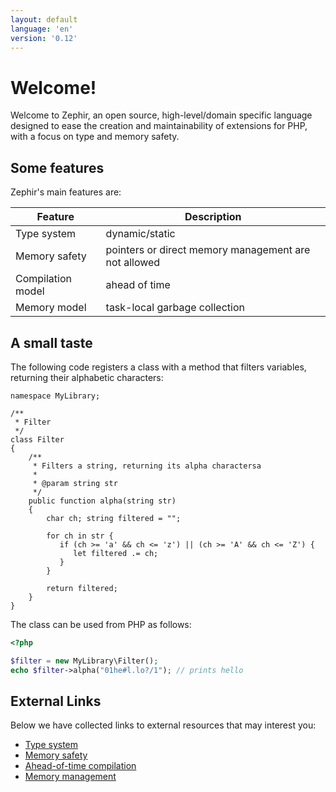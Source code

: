 ```yaml
---
layout: default
language: 'en'
version: '0.12'
---
```


# Welcome!
Welcome to Zephir, an open source, high-level/domain specific language designed to ease the creation and maintainability of extensions for PHP, with a focus on type and memory safety.

<a id='some-features'></a>
## Some features
Zephir's main features are:

| Feature            | Description                                           |
|--------------------|-------------------------------------------------------|
| Type system        | dynamic/static                                        |
| Memory safety      | pointers or direct memory management are not allowed  |
| Compilation model  | ahead of time                                         |
| Memory model       | task-local garbage collection                         |

<a id='a-small-taste'></a>
## A small taste
The following code registers a class with a method that filters variables, returning their alphabetic characters:

```zephir
namespace MyLibrary;

/**
 * Filter
 */
class Filter
{
    /**
     * Filters a string, returning its alpha charactersa
     *
     * @param string str
     */
    public function alpha(string str)
    {
        char ch; string filtered = "";

        for ch in str {
           if (ch >= 'a' && ch <= 'z') || (ch >= 'A' && ch <= 'Z') {
              let filtered .= ch;
           }
        }

        return filtered;
    }
}
```

The class can be used from PHP as follows:

```php
<?php

$filter = new MyLibrary\Filter();
echo $filter->alpha("01he#l.lo?/1"); // prints hello
```

<a id='external-links'></a>
## External Links
Below we have collected links to external resources that may interest you:

- [Type system](https://en.wikipedia.org/wiki/Type_system)
- [Memory safety](https://en.wikipedia.org/wiki/Memory_safety)
- [Ahead-of-time compilation](https://en.wikipedia.org/wiki/Ahead-of-time_compilation)
- [Memory management](https://en.wikipedia.org/wiki/Memory_management)
